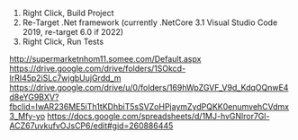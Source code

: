1. Right Click, Build Project
2. Re-Target .Net framework (currently .NetCore 3.1 Visual Studio Code 2019, re-target 6.0 if 2022)
2. Right Click, Run Tests

http://supermarketnhom11.somee.com/Default.aspx
https://drive.google.com/drive/folders/1SOkcd-lrRI45p2iSLc7wjgbUujGrdd_m
https://drive.google.com/drive/u/0/folders/169hWpZGVF_V9d_KdqOQnwE4d8eYG9BXV?fbclid=IwAR236ME5iTh1tKDhbiT5sSVZoHPjaymZydPQKK0enumvehCVdmx3_Mfy-yo
https://docs.google.com/spreadsheets/d/1MJ-hvGNlror7Gl-ACZ67uvkufvOJsCP6/edit#gid=260886445